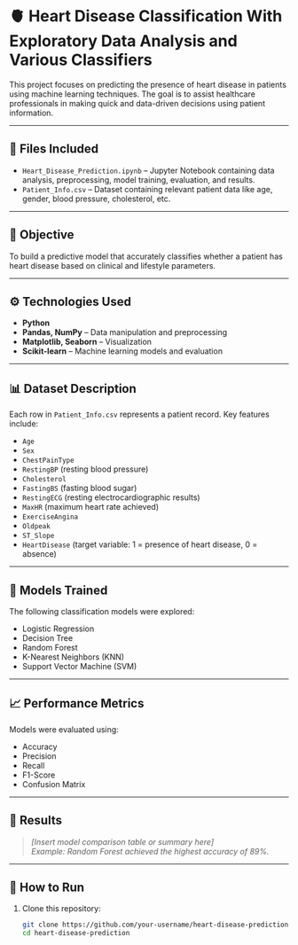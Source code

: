 # 🫀 Heart Disease Classification With Exploratory Data Analysis and Various Classifiers

This project focuses on predicting the presence of heart disease in patients using machine learning techniques. The goal is to assist healthcare professionals in making quick and data-driven decisions using patient information.

---

## 📁 Files Included

- `Heart_Disease_Prediction.ipynb` – Jupyter Notebook containing data analysis, preprocessing, model training, evaluation, and results.
- `Patient_Info.csv` – Dataset containing relevant patient data like age, gender, blood pressure, cholesterol, etc.

---

## 🧠 Objective

To build a predictive model that accurately classifies whether a patient has heart disease based on clinical and lifestyle parameters.

---

## ⚙️ Technologies Used

- **Python**
- **Pandas, NumPy** – Data manipulation and preprocessing
- **Matplotlib, Seaborn** – Visualization
- **Scikit-learn** – Machine learning models and evaluation

---

## 📊 Dataset Description

Each row in `Patient_Info.csv` represents a patient record. Key features include:

- `Age`
- `Sex`
- `ChestPainType`
- `RestingBP` (resting blood pressure)
- `Cholesterol`
- `FastingBS` (fasting blood sugar)
- `RestingECG` (resting electrocardiographic results)
- `MaxHR` (maximum heart rate achieved)
- `ExerciseAngina`
- `Oldpeak`
- `ST_Slope`
- `HeartDisease` (target variable: 1 = presence of heart disease, 0 = absence)

---

## 🧪 Models Trained

The following classification models were explored:

- Logistic Regression
- Decision Tree
- Random Forest
- K-Nearest Neighbors (KNN)
- Support Vector Machine (SVM)

---

## 📈 Performance Metrics

Models were evaluated using:

- Accuracy
- Precision
- Recall
- F1-Score
- Confusion Matrix

---

## 📝 Results

> _[Insert model comparison table or summary here]_  
> _Example: Random Forest achieved the highest accuracy of 89%._

---

## 📌 How to Run

1. Clone this repository:
   ```bash
   git clone https://github.com/your-username/heart-disease-prediction.git
   cd heart-disease-prediction
